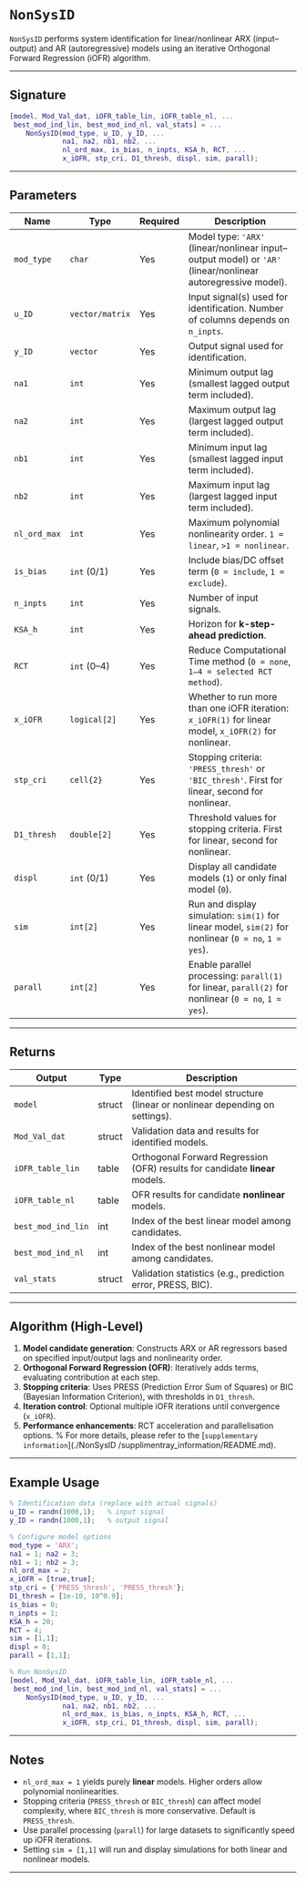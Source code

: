 # `NonSysID`

`NonSysID` performs system identification for linear/nonlinear ARX (input–output) and AR (autoregressive) models using an iterative Orthogonal Forward Regression (iOFR) algorithm.

---

## Signature

```matlab
[model, Mod_Val_dat, iOFR_table_lin, iOFR_table_nl, ...
 best_mod_ind_lin, best_mod_ind_nl, val_stats] = ...
    NonSysID(mod_type, u_ID, y_ID, ...
             na1, na2, nb1, nb2, ...
             nl_ord_max, is_bias, n_inpts, KSA_h, RCT, ...
             x_iOFR, stp_cri, D1_thresh, displ, sim, parall);
```
---

## Parameters

| Name        | Type        | Required | Description |
|-------------|-------------|----------|-------------|
| `mod_type`  | `char`      | Yes 	   | Model type: `'ARX'` (linear/nonlinear input–output model) or `'AR'` (linear/nonlinear autoregressive model). |
| `u_ID`      | `vector/matrix`    | Yes 	   | Input signal(s) used for identification. Number of columns depends on `n_inpts`. |
| `y_ID`      | `vector`    | Yes 	   | Output signal used for identification. |
| `na1`       | `int`       | Yes 	   | Minimum output lag (smallest lagged output term included). |
| `na2`       | `int`       | Yes 	   | Maximum output lag (largest lagged output term included). |
| `nb1`       | `int`       | Yes 	   | Minimum input lag (smallest lagged input term included). |
| `nb2`       | `int`       | Yes 	   | Maximum input lag (largest lagged input term included). |
| `nl_ord_max`| `int`       | Yes 	   | Maximum polynomial nonlinearity order. `1 = linear`, `>1 = nonlinear`. |
| `is_bias`   | `int` (0/1) | Yes 	   | Include bias/DC offset term (`0 = include`, `1 = exclude`). |
| `n_inpts`   | `int`       | Yes 	   | Number of input signals. |
| `KSA_h`     | `int`       | Yes 	   | Horizon for **k-step-ahead prediction**. |
| `RCT`       | `int` (0–4) | Yes 	   | Reduce Computational Time method (`0 = none`, `1–4 = selected RCT method`). |
| `x_iOFR`    | `logical[2]`| Yes 	   | Whether to run more than one iOFR iteration: `x_iOFR(1)` for linear model, `x_iOFR(2)` for nonlinear. |
| `stp_cri`   | `cell{2}`   | Yes 	   | Stopping criteria: `'PRESS_thresh'` or `'BIC_thresh'`. First for linear, second for nonlinear. |
| `D1_thresh` | `double[2]` | Yes 	   | Threshold values for stopping criteria. First for linear, second for nonlinear. |
| `displ`     | `int` (0/1) | Yes 	   | Display all candidate models (`1`) or only final model (`0`). |
| `sim`       | `int[2]`    | Yes 	   | Run and display simulation: `sim(1)` for linear model, `sim(2)` for nonlinear (`0 = no`, `1 = yes`). |
| `parall`    | `int[2]`    | Yes 	   | Enable parallel processing: `parall(1)` for linear, `parall(2)` for nonlinear (`0 = no`, `1 = yes`). |

---

## Returns

| Output             | Type     | Description |
|--------------------|----------|-------------|
| `model`            | struct   | Identified best model structure (linear or nonlinear depending on settings). |
| `Mod_Val_dat`      | struct   | Validation data and results for identified models. |
| `iOFR_table_lin`   | table    | Orthogonal Forward Regression (OFR) results for candidate **linear** models. |
| `iOFR_table_nl`    | table    | OFR results for candidate **nonlinear** models. |
| `best_mod_ind_lin` | int      | Index of the best linear model among candidates. |
| `best_mod_ind_nl`  | int      | Index of the best nonlinear model among candidates. |
| `val_stats`        | struct   | Validation statistics (e.g., prediction error, PRESS, BIC). |

---

## Algorithm (High-Level)

1. **Model candidate generation**: Constructs ARX or AR regressors based on specified input/output lags and nonlinearity order.  
2. **Orthogonal Forward Regression (OFR)**: Iteratively adds terms, evaluating contribution at each step.  
3. **Stopping criteria**: Uses PRESS (Prediction Error Sum of Squares) or BIC (Bayesian Information Criterion), with thresholds in `D1_thresh`.  
4. **Iteration control**: Optional multiple iOFR iterations until convergence (`x_iOFR`).  
5. **Performance enhancements**: RCT acceleration and parallelisation options.
%
For more details, please refer to the [`supplementary information`](./NonSysID
/supplimentray_information/README.md).
---

## Example Usage

```matlab
% Identification data (replace with actual signals)
u_ID = randn(1000,1);   % input signal
y_ID = randn(1000,1);   % output signal

% Configure model options
mod_type = 'ARX';
na1 = 1; na2 = 3;
nb1 = 1; nb2 = 3;
nl_ord_max = 2;
x_iOFR = [true,true];
stp_cri = {'PRESS_thresh', 'PRESS_thresh'};
D1_thresh = [1e-10, 10^0.9];
is_bias = 0;
n_inpts = 1;
KSA_h = 20;
RCT = 4;
sim = [1,1];
displ = 0;
parall = [1,1];

% Run NonSysID
[model, Mod_Val_dat, iOFR_table_lin, iOFR_table_nl, ...
 best_mod_ind_lin, best_mod_ind_nl, val_stats] = ...
    NonSysID(mod_type, u_ID, y_ID, ...
             na1, na2, nb1, nb2, ...
             nl_ord_max, is_bias, n_inpts, KSA_h, RCT, ...
             x_iOFR, stp_cri, D1_thresh, displ, sim, parall);
```

---

## Notes

- `nl_ord_max = 1` yields purely **linear** models. Higher orders allow polynomial nonlinearities.  
- Stopping criteria (`PRESS_thresh` or `BIC_thresh`) can affect model complexity, where `BIC_thresh` is more conservative. Default is `PRESS_thresh`.  
- Use parallel processing (`parall`) for large datasets to significantly speed up iOFR iterations.  
- Setting `sim = [1,1]` will run and display simulations for both linear and nonlinear models.  

---


